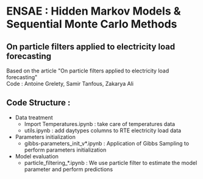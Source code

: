 # ENSAE : Hidden Markov Models & Sequential Monte Carlo Methods
## On particle filters applied to electricity load forecasting
Based on the article "On particle filters applied to electricity load forecasting"  
Code : Antoine Grelety, Samir Tanfous, Zakarya Ali  

## Code Structure :
* Data treatment
  * Import Temperatures.ipynb : take care of temperatures data
  * utils.ipynb : add daytypes columns to RTE electricity load data
* Parameters initialization
  * gibbs-parameters_init_v*.ipynb : Application of Gibbs Sampling to perform parameters initialization
* Model evaluation
  * particle_filtering_*.ipynb : We use particle filter to estimate the model parameter and perform predictions
